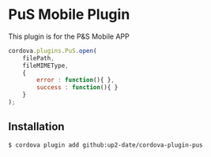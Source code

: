 # PuS Mobile Plugin

This plugin is for the P&S Mobile APP

```js
cordova.plugins.PuS.open(
    filePath,
    fileMIMEType,
    {
        error : function(){ },
        success : function(){ }
    }
);
```

## Installation

```shell
$ cordova plugin add github:up2-date/cordova-plugin-pus
```